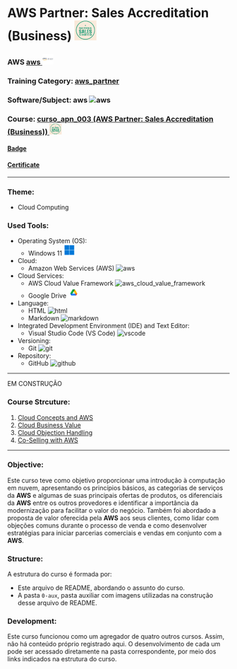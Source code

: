 # AWS Partner: Sales Accreditation (Business)   <img src="./0-aux/logo_course.png" alt="curso_apn_003" width="auto" height="45">

### AWS <a href="../../">aws   <img src="https://github.com/PedroHeeger/main/blob/main/0-aux/logos/plataforma/aws_skill_builder.png" alt="aws_skill_builder" width="auto" height="25"></a>
### Training Category: <a href="../../aws_partner/">aws_partner</a>
### Software/Subject: aws   <img src="https://cdn.jsdelivr.net/gh/devicons/devicon@latest/icons/amazonwebservices/amazonwebservices-original-wordmark.svg" alt="aws" width="auto" height="25">
### Course: <a href="./">curso_apn_003 (AWS Partner: Sales Accreditation (Business))   <img src="./0-aux/logo_course.png" alt="curso_apn_003" width="auto" height="25"></a>

#### <a href="">Badge</a>
#### <a href="">Certificate</a>

---

### Theme:
- Cloud Computing

### Used Tools:
- Operating System (OS): 
  - Windows 11   <img src="https://github.com/PedroHeeger/main/blob/main/0-aux/logos/software/windows11.png" alt="windows11" width="auto" height="25">
- Cloud:
  - Amazon Web Services (AWS)   <img src="https://cdn.jsdelivr.net/gh/devicons/devicon@latest/icons/amazonwebservices/amazonwebservices-original-wordmark.svg" alt="aws" width="auto" height="25">
- Cloud Services:
  - AWS Cloud Value Framework   <img src="" alt="aws_cloud_value_framework" width="auto" height="25">
  - Google Drive   <img src="https://github.com/PedroHeeger/main/blob/main/0-aux/logos/software/google_drive.png" alt="google_drive" width="auto" height="25">
- Language:
  - HTML   <img src="https://cdn.jsdelivr.net/gh/devicons/devicon/icons/html5/html5-original.svg" alt="html" width="auto" height="25">
  - Markdown   <img src="https://cdn.jsdelivr.net/gh/devicons/devicon/icons/markdown/markdown-original.svg" alt="markdown" width="auto" height="25">
- Integrated Development Environment (IDE) and Text Editor:
  - Visual Studio Code (VS Code)   <img src="https://cdn.jsdelivr.net/gh/devicons/devicon/icons/vscode/vscode-original.svg" alt="vscode" width="auto" height="25">
- Versioning: 
  - Git   <img src="https://cdn.jsdelivr.net/gh/devicons/devicon/icons/git/git-original.svg" alt="git" width="auto" height="25">
- Repository:
  - GitHub   <img src="https://cdn.jsdelivr.net/gh/devicons/devicon/icons/github/github-original.svg" alt="github" width="auto" height="25">

---
EM CONSTRUÇÃO

<a name="item0"><h3>Course Strcuture:</h3></a>
1. <a href="../curso_apn_004/">Cloud Concepts and AWS</a><br>
2. <a href="../curso_apn_005/">Cloud Business Value</a><br>
3. <a href="../curso_apn_006/">Cloud Objection Handling</a><br>
4. <a href="../curso_apn_007/">Co-Selling with AWS</a><br>

---

### Objective:
Este curso teve como objetivo proporcionar uma introdução à computação em nuvem, apresentando os princípios básicos, as categorias de serviços da **AWS** e algumas de suas principais ofertas de produtos, os diferenciais da **AWS** entre os outros provedores e identificar a importância da modernização para facilitar o valor do negócio. Também foi abordado a proposta de valor oferecida pela **AWS** aos seus clientes, como lidar com objeções comuns durante o processo de venda e como desenvolver estratégias para iniciar parcerias comerciais e vendas em conjunto com a **AWS**.

### Structure:
A estrutura do curso é formada por:
- Este arquivo de README, abordando o assunto do curso.
- A pasta `0-aux`, pasta auxiliar com imagens utilizadas na construção desse arquivo de README. 

### Development:
Este curso funcionou como um agregador de quatro outros cursos. Assim, não há conteúdo próprio registrado aqui. O desenvolvimento de cada um pode ser acessado diretamente na pasta correspondente, por meio dos links indicados na estrutura do curso.